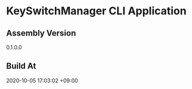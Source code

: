 KeySwitchManager CLI Application
==============================

## Assembly Version

0.1.0.0

## Build At

2020-10-05 17:03:02 +09:00
